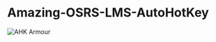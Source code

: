 # Amazing-OSRS-LMS-AutoHotKey


![AHK Armour](https://github.com/Tong1233/Amazing-OSRS-LMS-AutoHotKey/assets/74699244/2c1a8ab4-1e17-4306-91f9-6da506d30fd7)
